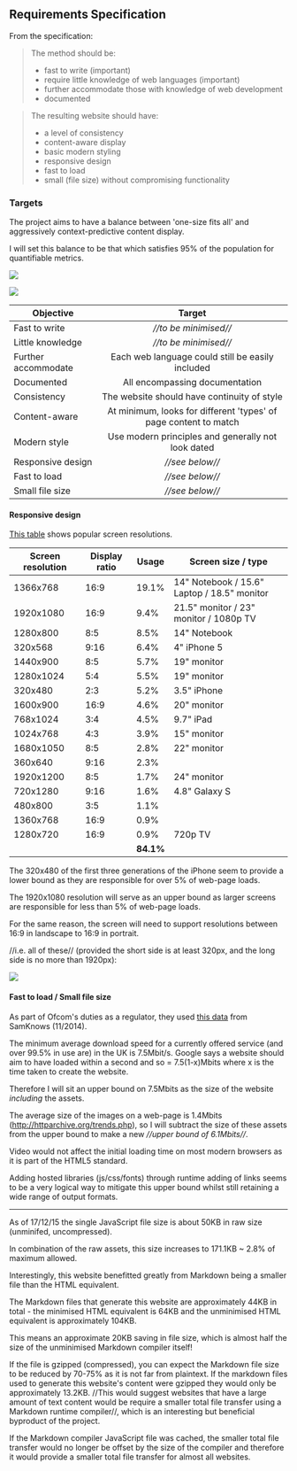## Requirements Specification

From the specification:

> The method should be:
> - fast to write (important)
> - require little knowledge of web languages (important)
> - further accommodate those with knowledge of web development
> - documented

> The resulting website should have:
> - a level of consistency
> - content-aware display
> - basic modern styling
> - responsive design
> - fast to load
> - small (file size) without compromising functionality

### Targets

The project aims to have a balance between 'one-size fits all'
and aggressively context-predictive content display.

I will set this balance to be that which satisfies 95% of
the population for quantifiable metrics.

![](http://dcs.warwick.ac.uk/~csunbg/Project/images/normal-distribution.png)

![](http://dcs.warwick.ac.uk/~csunbg/Project/images/normal-distribution-both.png)

 Objective          | Target
--------------------|:-------------:
Fast to write       | *//to be minimised//*
Little knowledge    | *//to be minimised//*
Further accommodate | Each web language could still be easily included
Documented          | All encompassing documentation
Consistency         | The website should have continuity of style
Content-aware       | At minimum, looks for different 'types' of page content to match
Modern style        | Use modern principles and generally not look dated
Responsive design   | *//see below//*
Fast to load        | *//see below//*
Small file size     | *//see below//*

#### Responsive design

[This table](http://www.rapidtables.com/web/dev/screen-resolution-statistics.htm)
shows popular screen resolutions.

Screen resolution | Display ratio | Usage     | Screen size / type
------------------|---------------|-----------|-----------------
1366x768          | 16:9          | 19.1%     | 14" Notebook / 15.6" Laptop / 18.5" monitor
1920x1080         | 16:9          | 9.4%      | 21.5" monitor / 23" monitor / 1080p TV
1280x800          | 8:5           | 8.5%      | 14" Notebook
320x568           | 9:16          | 6.4%      | 4" iPhone 5
1440x900          | 8:5           | 5.7%      | 19" monitor
1280x1024         | 5:4           | 5.5%      | 19" monitor
320x480           | 2:3           | 5.2%      | 3.5" iPhone
1600x900          | 16:9          | 4.6%      | 20" monitor
768x1024          | 3:4           | 4.5%      | 9.7" iPad
1024x768          | 4:3           | 3.9%      | 15" monitor
1680x1050         | 8:5           | 2.8%      | 22" monitor
360x640           | 9:16          | 2.3%      |
1920x1200         | 8:5           | 1.7%      | 24" monitor
720x1280          | 9:16          | 1.6%      | 4.8" Galaxy S
480x800           | 3:5           | 1.1%      |
1360x768          | 16:9          | 0.9%      |
1280x720          | 16:9          | 0.9%      | 720p TV
                  |               | **84.1%** |

The 320x480 of the first three generations of the iPhone seem to provide
a lower bound as they are responsible for over 5% of web-page loads.

The 1920x1080 resolution will serve as an upper bound as larger screens are
responsible for less than 5% of web-page loads.

For the same reason, the screen will need to support resolutions between
16:9 in landscape to 16:9 in portrait.

//i.e. all of these//
(provided the short side is at least 320px, and the long side is no more than 1920px):

![](http://dcs.warwick.ac.uk/~csunbg/Project/images/aspect-ratio-diagram.png)

#### Fast to load / Small file size
As part of Ofcom's duties as a regulator, they used 
[this data](http://media.ofcom.org.uk/content/posts/news/2015/one-in-three-uk-broadband-superfast)
from SamKnows (11/2014).

The minimum average download speed for a currently offered service (and over 99.5% in use are) in the UK is
7.5Mbit/s. Google says a website should aim to have loaded within a second and
so = 7.5(1-x)Mbits where x is the time taken to create the website.

Therefore I will sit an upper bound on 7.5Mbits as the size of the website *including* the assets.

The average size of the images on a web-page is 1.4Mbits (http://httparchive.org/trends.php),
so I will subtract the size of these assets from the upper bound to make a new
*//upper bound of 6.1Mbits//*.

Video would not affect the initial loading time on most modern browsers as it is part of the HTML5 standard.

Adding hosted libraries (js/css/fonts) through runtime adding of links seems to
be a very logical way to mitigate this upper bound whilst still retaining a
wide range of output formats.

---

As of 17/12/15 the single JavaScript file size is about 50KB in raw size (unminifed, uncompressed).

In combination of the raw assets, this size increases to 171.1KB ~ 2.8% of maximum allowed.

Interestingly, this website benefitted greatly from Markdown being a smaller file than the HTML equivalent.

The Markdown files that generate this website are approximately 44KB in total - the minimised HTML equivalent
is 64KB and the unminimised HTML equivalent is approximately 104KB.

This means an approximate 20KB saving in file size, which is almost half the size of the 
unminimised Markdown compiler itself!

If the file is gzipped (compressed), you can expect the Markdown file size to be reduced by 70-75% as
it is not far from plaintext. If the markdown files used to generate this website's content were gzipped
they would only be approximately 13.2KB. //This would suggest websites that have a large amount of text
content would be require a smaller total file transfer using a Markdown runtime compiler//, which is an
interesting but beneficial byproduct of the project.

If the Markdown compiler JavaScript file was cached, the smaller total file transfer would no longer be offset by
the size of the compiler and therefore it would provide a smaller total file transfer for almost all websites.
